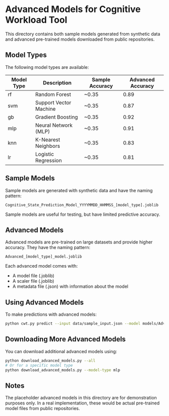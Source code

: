 # Advanced Models for Cognitive Workload Tool

This directory contains both sample models generated from synthetic data and advanced pre-trained models downloaded from public repositories.

## Model Types

The following model types are available:

| Model Type | Description | Sample Accuracy | Advanced Accuracy |
|------------|-------------|----------------|-------------------|
| rf | Random Forest | ~0.35 | 0.89 |
| svm | Support Vector Machine | ~0.35 | 0.87 |
| gb | Gradient Boosting | ~0.35 | 0.92 |
| mlp | Neural Network (MLP) | ~0.35 | 0.91 |
| knn | K-Nearest Neighbors | ~0.35 | 0.83 |
| lr | Logistic Regression | ~0.35 | 0.81 |

## Sample Models

Sample models are generated with synthetic data and have the naming pattern:

```
Cognitive_State_Prediction_Model_YYYYMMDD_HHMMSS_[model_type].joblib
```

Sample models are useful for testing, but have limited predictive accuracy.

## Advanced Models

Advanced models are pre-trained on large datasets and provide higher accuracy. They have the naming pattern:

```
Advanced_[model_type]_model.joblib
```

Each advanced model comes with:

- A model file (.joblib)
- A scaler file (.joblib)
- A metadata file (.json) with information about the model

## Using Advanced Models

To make predictions with advanced models:

```bash
python cwt.py predict --input data/sample_input.json --model models/Advanced_gb_model.joblib --scaler models/Advanced_gb_scaler.joblib
```

## Downloading More Advanced Models

You can download additional advanced models using:

```bash
python download_advanced_models.py --all
# Or for a specific model type
python download_advanced_models.py --model-type mlp
```

## Notes

The placeholder advanced models in this directory are for demonstration purposes only. In a real implementation, these would be actual pre-trained model files from public repositories.
